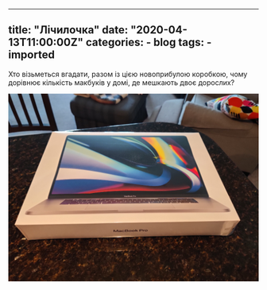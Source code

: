 
---
title: "Лічилочка"
date: "2020-04-13T11:00:00Z"
categories:
    - blog
tags:
    - imported
---

Хто візьметься вгадати, разом із цією новоприбулою коробкою, чому дорівнює кількість макбуків у домі, де мешкають двоє дорослих?  



[![](thumb_00.jpg)](thumb_00.jpg)

  


